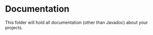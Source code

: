 Documentation 
==============

This folder will hold all documentation (other than Javadoc) about your projects. 

